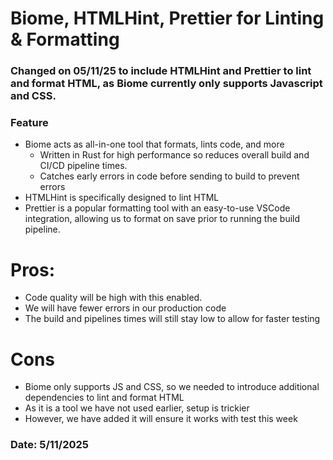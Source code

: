 # Biome, HTMLHint, Prettier for Linting & Formatting 
### Changed on 05/11/25 to include HTMLHint and Prettier to lint and format HTML, as Biome currently only supports Javascript and CSS.

### Feature
 - Biome acts as all-in-one tool that formats, lints code, and more
   - Written in Rust for high performance so reduces overall build and CI/CD pipeline times.
   - Catches early errors in code before sending to build to prevent errors
 - HTMLHint is specifically designed to lint HTML 
 - Prettier is a popular formatting tool with an easy-to-use VSCode integration, allowing us to format on save prior to running the build pipeline. 
# Pros:
- Code quality will be high with this enabled.
- We will have fewer errors in our production code
- The build and pipelines times will still stay low to allow for faster testing
# Cons
- Biome only supports JS and CSS, so we needed to introduce additional dependencies to lint and format HTML
- As it is a tool we have not used earlier, setup is trickier
- However, we have added it will ensure it works with test this week
### Date: 5/11/2025
